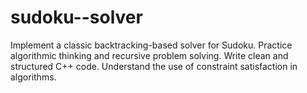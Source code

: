 # sudoku--solver
Implement a classic backtracking-based solver for Sudoku.
Practice algorithmic thinking and recursive problem solving.
Write clean and structured C++ code.
Understand the use of constraint satisfaction in algorithms.
